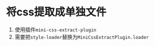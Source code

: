 # 将css提取成单独文件

1. 使用插件`mini-css-extract-plugin`
2. 需要把`style-loader`替换为`MiniCssExtractPlugin.loader`

